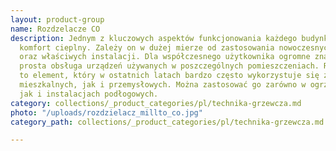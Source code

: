 ```yaml
---
layout: product-group
name: Rozdzelacze CO
description: Jednym z kluczowych aspektów funkcjonowania każdego budynku jest właściwy
  komfort cieplny. Zależy on w dużej mierze od zastosowania nowoczesnych technologii
  oraz właściwych instalacji. Dla współczesnego użytkownika ogromne znacznie ma również
  prosta obsługa urządzeń używanych w poszczególnych pomieszczeniach. Rozdzielacz
  to element, który w ostatnich latach bardzo często wykorzystuje się zarówno w budynkach
  mieszkalnych, jak i przemysłowych. Można zastosować go zarówno w ogrzewaniu grzejnikowym,
  jak i instalacjach podłogowych.
category: collections/_product_categories/pl/technika-grzewcza.md
photo: "/uploads/rozdzielacz_millto_co.jpg"
category_path: collections/_product_categories/pl/technika-grzewcza.md

---
```

